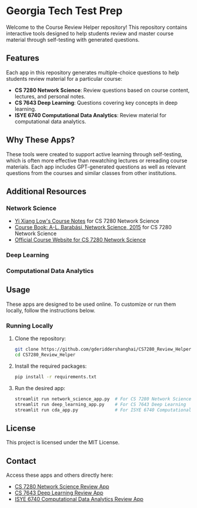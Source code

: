 # Georgia Tech Test Prep

Welcome to the Course Review Helper repository! This repository contains interactive tools designed to help students review and master course material through self-testing with generated questions.

## Features

Each app in this repository generates multiple-choice questions to help students review material for a particular course:

- **CS 7280 Network Science**: Review questions based on course content, lectures, and personal notes.
- **CS 7643 Deep Learning**: Questions covering key concepts in deep learning.
- **ISYE 6740 Computational Data Analytics**: Review material for computational data analytics.

## Why These Apps?

These tools were created to support active learning through self-testing, which is often more effective than rewatching lectures or rereading course materials. Each app includes GPT-generated questions as well as relevant questions from the courses and similar classes from other institutions.

## Additional Resources

### Network Science
- [Yi Xiang Low's Course Notes](https://lowyx.com/posts/gt-networkscience-notes/) for CS 7280 Network Science
- [Course Book: A-L. Barabási, Network Science, 2015](https://networksciencebook.com/) for CS 7280 Network Science
- [Official Course Website for CS 7280 Network Science](https://omscs.gatech.edu/cs-7280-network-science)

### Deep Learning


### Computational Data Analytics

## Usage

These apps are designed to be used online. To customize or run them locally, follow the instructions below.

### Running Locally

1. Clone the repository:
    ```bash
    git clone https://github.com/gderiddershanghai/CS7280_Review_Helper.git
    cd CS7280_Review_Helper
    ```

2. Install the required packages:
    ```bash
    pip install -r requirements.txt
    ```

3. Run the desired app:
    ```bash
    streamlit run network_science_app.py  # For CS 7280 Network Science
    streamlit run deep_learning_app.py    # For CS 7643 Deep Learning
    streamlit run cda_app.py              # For ISYE 6740 Computational Data Analytics
    ```

## License

This project is licensed under the MIT License.

## Contact

Access these apps and others directly here:
- [CS 7280 Network Science Review App](https://www.google.com)
- [CS 7643 Deep Learning Review App](https://www.google.com)
- [ISYE 6740 Computational Data Analytics Review App](https://www.google.com)
